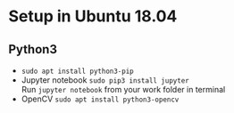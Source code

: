 # Setup in Ubuntu 18.04
## Python3 
- `sudo apt install python3-pip` <br/>
- Jupyter notebook `sudo pip3 install jupyter` <br/>
Run `jupyter notebook` from your work folder in terminal <br/>
- OpenCV `sudo apt install python3-opencv  `<br/>
